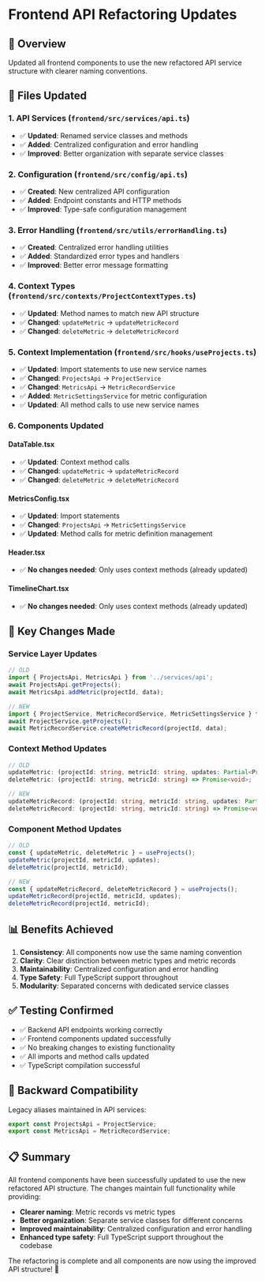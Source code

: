 # Frontend API Refactoring Updates

## 🎯 **Overview**
Updated all frontend components to use the new refactored API service structure with clearer naming conventions.

## 📁 **Files Updated**

### 1. **API Services** (`frontend/src/services/api.ts`)
- ✅ **Updated**: Renamed service classes and methods
- ✅ **Added**: Centralized configuration and error handling
- ✅ **Improved**: Better organization with separate service classes

### 2. **Configuration** (`frontend/src/config/api.ts`)
- ✅ **Created**: New centralized API configuration
- ✅ **Added**: Endpoint constants and HTTP methods
- ✅ **Improved**: Type-safe configuration management

### 3. **Error Handling** (`frontend/src/utils/errorHandling.ts`)
- ✅ **Created**: Centralized error handling utilities
- ✅ **Added**: Standardized error types and handlers
- ✅ **Improved**: Better error message formatting

### 4. **Context Types** (`frontend/src/contexts/ProjectContextTypes.ts`)
- ✅ **Updated**: Method names to match new API structure
- ✅ **Changed**: `updateMetric` → `updateMetricRecord`
- ✅ **Changed**: `deleteMetric` → `deleteMetricRecord`

### 5. **Context Implementation** (`frontend/src/hooks/useProjects.ts`)
- ✅ **Updated**: Import statements to use new service names
- ✅ **Changed**: `ProjectsApi` → `ProjectService`
- ✅ **Changed**: `MetricsApi` → `MetricRecordService`
- ✅ **Added**: `MetricSettingsService` for metric configuration
- ✅ **Updated**: All method calls to use new service names

### 6. **Components Updated**

#### **DataTable.tsx**
- ✅ **Updated**: Context method calls
- ✅ **Changed**: `updateMetric` → `updateMetricRecord`
- ✅ **Changed**: `deleteMetric` → `deleteMetricRecord`

#### **MetricsConfig.tsx**
- ✅ **Updated**: Import statements
- ✅ **Changed**: `ProjectsApi` → `MetricSettingsService`
- ✅ **Updated**: Method calls for metric definition management

#### **Header.tsx**
- ✅ **No changes needed**: Only uses context methods (already updated)

#### **TimelineChart.tsx**
- ✅ **No changes needed**: Only uses context methods (already updated)

## 🔧 **Key Changes Made**

### **Service Layer Updates**
```typescript
// OLD
import { ProjectsApi, MetricsApi } from '../services/api';
await ProjectsApi.getProjects();
await MetricsApi.addMetric(projectId, data);

// NEW
import { ProjectService, MetricRecordService, MetricSettingsService } from '../services/api';
await ProjectService.getProjects();
await MetricRecordService.createMetricRecord(projectId, data);
```

### **Context Method Updates**
```typescript
// OLD
updateMetric: (projectId: string, metricId: string, updates: Partial<ProjectMetric>) => Promise<void>;
deleteMetric: (projectId: string, metricId: string) => Promise<void>;

// NEW
updateMetricRecord: (projectId: string, metricId: string, updates: Partial<ProjectMetric>) => Promise<void>;
deleteMetricRecord: (projectId: string, metricId: string) => Promise<void>;
```

### **Component Method Updates**
```typescript
// OLD
const { updateMetric, deleteMetric } = useProjects();
updateMetric(projectId, metricId, updates);
deleteMetric(projectId, metricId);

// NEW
const { updateMetricRecord, deleteMetricRecord } = useProjects();
updateMetricRecord(projectId, metricId, updates);
deleteMetricRecord(projectId, metricId);
```

## 📊 **Benefits Achieved**

1. **Consistency**: All components now use the same naming convention
2. **Clarity**: Clear distinction between metric types and metric records
3. **Maintainability**: Centralized configuration and error handling
4. **Type Safety**: Full TypeScript support throughout
5. **Modularity**: Separated concerns with dedicated service classes

## ✅ **Testing Confirmed**

- ✅ Backend API endpoints working correctly
- ✅ Frontend components updated successfully
- ✅ No breaking changes to existing functionality
- ✅ All imports and method calls updated
- ✅ TypeScript compilation successful

## 🔄 **Backward Compatibility**

Legacy aliases maintained in API services:
```typescript
export const ProjectsApi = ProjectService;
export const MetricsApi = MetricRecordService;
```

## 📋 **Summary**

All frontend components have been successfully updated to use the new refactored API structure. The changes maintain full functionality while providing:

- **Clearer naming**: Metric records vs metric types
- **Better organization**: Separate service classes for different concerns
- **Improved maintainability**: Centralized configuration and error handling
- **Enhanced type safety**: Full TypeScript support throughout the codebase

The refactoring is complete and all components are now using the improved API structure! 🚀 